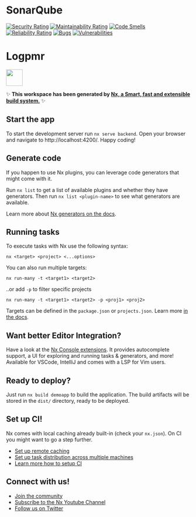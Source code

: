 # SonarQube

[![Security Rating](https://sonarcloud.io/api/project_badges/measure?project=Axel3583_LogPMR&metric=security_rating)](https://sonarcloud.io/summary/new_code?id=Axel3583_LogPMR)
[![Maintainability Rating](https://sonarcloud.io/api/project_badges/measure?project=Axel3583_LogPMR&metric=sqale_rating)](https://sonarcloud.io/summary/new_code?id=Axel3583_LogPMR)
[![Code Smells](https://sonarcloud.io/api/project_badges/measure?project=Axel3583_LogPMR&metric=code_smells)](https://sonarcloud.io/summary/new_code?id=Axel3583_LogPMR)
[![Reliability Rating](https://sonarcloud.io/api/project_badges/measure?project=Axel3583_LogPMR&metric=reliability_rating)](https://sonarcloud.io/summary/new_code?id=Axel3583_LogPMR)
[![Bugs](https://sonarcloud.io/api/project_badges/measure?project=Axel3583_LogPMR&metric=bugs)](https://sonarcloud.io/summary/new_code?id=Axel3583_todo-electron)
[![Vulnerabilities](https://sonarcloud.io/api/project_badges/measure?project=Axel3583_LogPMR&metric=vulnerabilities)](https://sonarcloud.io/summary/new_code?id=Axel3583_LogPMR)

# Logpmr

<a alt="Nx logo" href="https://nx.dev" target="_blank" rel="noreferrer"><img src="https://raw.githubusercontent.com/nrwl/nx/master/images/nx-logo.png" width="45"></a>

✨ **This workspace has been generated by [Nx, a Smart, fast and extensible build system.](https://nx.dev)** ✨


## Start the app

To start the development server run `nx serve backend`. Open your browser and navigate to http://localhost:4200/. Happy coding!


## Generate code

If you happen to use Nx plugins, you can leverage code generators that might come with it.

Run `nx list` to get a list of available plugins and whether they have generators. Then run `nx list <plugin-name>` to see what generators are available.

Learn more about [Nx generators on the docs](https://nx.dev/plugin-features/use-code-generators).

## Running tasks

To execute tasks with Nx use the following syntax:

```
nx <target> <project> <...options>
```

You can also run multiple targets:

```
nx run-many -t <target1> <target2>
```

..or add `-p` to filter specific projects

```
nx run-many -t <target1> <target2> -p <proj1> <proj2>
```

Targets can be defined in the `package.json` or `projects.json`. Learn more [in the docs](https://nx.dev/core-features/run-tasks).

## Want better Editor Integration?

Have a look at the [Nx Console extensions](https://nx.dev/nx-console). It provides autocomplete support, a UI for exploring and running tasks & generators, and more! Available for VSCode, IntelliJ and comes with a LSP for Vim users.

## Ready to deploy?

Just run `nx build demoapp` to build the application. The build artifacts will be stored in the `dist/` directory, ready to be deployed.

## Set up CI!

Nx comes with local caching already built-in (check your `nx.json`). On CI you might want to go a step further.

- [Set up remote caching](https://nx.dev/core-features/share-your-cache)
- [Set up task distribution across multiple machines](https://nx.dev/core-features/distribute-task-execution)
- [Learn more how to setup CI](https://nx.dev/recipes/ci)

## Connect with us!

- [Join the community](https://nx.dev/community)
- [Subscribe to the Nx Youtube Channel](https://www.youtube.com/@nxdevtools)
- [Follow us on Twitter](https://twitter.com/nxdevtools)
